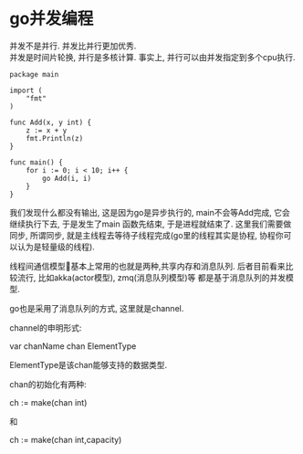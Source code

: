 # go并发编程
并发不是并行. 并发比并行更加优秀.   
并发是时间片轮换, 并行是多核计算. 事实上, 并行可以由并发指定到多个cpu执行.  

```
package main

import (
	"fmt"
)

func Add(x, y int) {
	z := x + y
	fmt.Println(z)
}

func main() {
	for i := 0; i < 10; i++ {
		go Add(i, i)
	}
}
```
我们发现什么都没有输出, 这是因为go是异步执行的, main不会等Add完成, 它会继续执行下去, 于是发生了main
函数先结束, 于是进程就结束了.
这里我们需要做同步, 所谓同步, 就是主线程去等待子线程完成(go里的线程其实是协程, 协程你可以认为是轻量级的线程).

线程间通信模型基本上常用的也就是两种,共享内存和消息队列.
后者目前看来比较流行, 比如akka(actor模型), zmq(消息队列模型)等 都是基于消息队列的并发模型.

go也是采用了消息队列的方式, 这里就是channel.

channel的申明形式:

var chanName chan ElementType

ElementType是该chan能够支持的数据类型.

chan的初始化有两种:

ch := make(chan int)

和

ch := make(chan int,capacity)